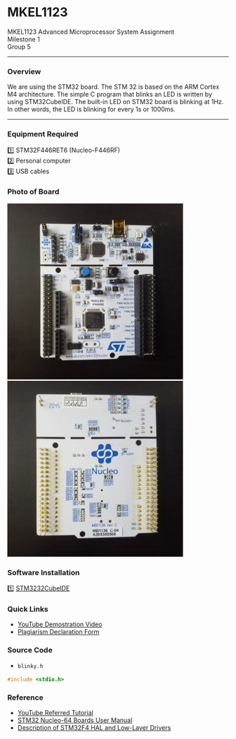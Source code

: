 # MKEL1123
MKEL1123 Advanced Microprocessor System Assignment 
<br>
Milestone 1
<br>
Group 5

---
### **Overview**
We are using the STM32 board. 
The STM 32 is based on the ARM Cortex M4 architecture. 
The simple C program that blinks an LED is written by using STM32CubeIDE.
The built-in LED on STM32 board is blinking at 1Hz.
In other words, the LED is blinking for every 1s or 1000ms.


---
### **Equipment Required**
:one: STM32F446RET6 (Nucleo-F446RF) <br>
:two: Personal computer <br>
:three: USB cables

### **Photo of Board**
<img src="https://github.com/meitung/MKEL1123/blob/main/milestone1/Photo%20of%20Board/Front%20of%20Board.jpg" height="400px" width="400px" >
<img src="https://github.com/meitung/MKEL1123/blob/main/milestone1/Photo%20of%20Board/Back%20of%20Board.jpg" height="400px" width="400px" >

### **Software Installation**
:one: [STM3232CubeIDE](https://www.st.com/en/development-tools/stm32cubeide.html)

### **Quick Links**
- [YouTube Demostration Video](https://youtube.com/)
- [Plagiarism Declaration Form](https://drive.google.com/file/d/15skunpYYOm2zKFzIYn6N1JYLpo8Vr3Xu/view?usp=sharing)

### Source Code
* `blinky.h`
```C
#include <stdio.h>
```
### Reference
- [YouTube Referred Tutorial](https://youtu.be/hyZS2p1tW-g)
- [STM32 Nucleo-64 Boards User Manual](https://drive.google.com/file/d/1GAqdJ5bWztGX7JlX7BPyD6pmOoSrM1mf/view?usp=sharing)
- [Description of STM32F4 HAL and Low-Layer Drivers](https://drive.google.com/file/d/1y4wEi0xtDwZTLbO_yoIVwKH5LEFnJ6sZ/view?usp=sharing)
